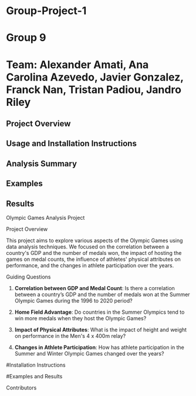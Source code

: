 # Group-Project-1
# Group 9
# Team: Alexander Amati, Ana Carolina Azevedo, Javier Gonzalez, Franck Nan, Tristan Padiou, Jandro Riley

## Project Overview

## Usage and Installation Instructions

## Analysis Summary

## Examples

## Results


Olympic Games Analysis Project

Project Overview

This project aims to explore various aspects of the Olympic Games using data analysis techniques. We focused on the correlation between a country's GDP and the number of medals won, the impact of hosting the games on medal counts, the influence of athletes' physical attributes on performance, and the changes in athlete participation over the years.

Guiding Questions

1. **Correlation between GDP and Medal Count**: Is there a correlation between a country’s GDP and the number of medals won at the Summer Olympic Games during the 1996 to 2020 period?
   
2. **Home Field Advantage**: Do countries in the Summer Olympics tend to win more medals when they host the Olympic Games?
   
3. **Impact of Physical Attributes**: What is the impact of height and weight on performance in the Men's 4 x 400m relay?
   
4. **Changes in Athlete Participation**: How has athlete participation in the Summer and Winter Olympic Games changed over the years?

#Installation Instructions






#Examples and Results






Contributors

